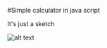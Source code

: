 #Simple calculator in java script

It's just a sketch

![alt text](http://s020.radikal.ru/i702/1602/c4/778fe31f28b8.png "Logo Title Text 1")
